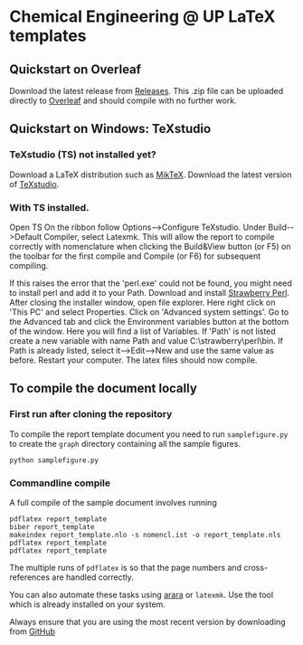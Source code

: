 # Chemical Engineering @ UP LaTeX templates

## Quickstart on Overleaf

Download the latest release from [Releases](https://github.com/ChemEngUP/ce-up-latex-templates/releases). This .zip file can be uploaded directly to [Overleaf](https://overleaf.com) and should compile with no further work.

## Quickstart on Windows: TeXstudio

### TeXstudio (TS) not installed yet?

Download a LaTeX distribution such as [MikTeX](https://miktex.org/download).
Download the latest version of [TeXstudio](https://texstudio.org/).

### With TS installed.

Open TS
On the ribbon follow Options-->Configure TeXstudio.
Under Build-->Default Compiler, select Latexmk. This will allow the report to compile correctly with nomenclature when clicking the Build&View button (or F5) on the toolbar for the first compile and Compile (or F6) for subsequent compiling.

If this raises the error that the 'perl.exe' could not be found, you might need to install perl and add it to your Path.
Download and install [Strawberry Perl](http://strawberryperl.com/).
After closing the installer window, open file explorer. Here right click on 'This PC' and select Properties. Click on 'Advanced system settings'. Go to the Advanced tab and click the Environment variables button at the bottom of the window. 
Here you will find a list of Variables. If 'Path' is not listed create a new variable with name Path and value C:\strawberry\perl\bin. If Path is already listed, select it-->Edit-->New and use the same value as before.
Restart your computer.
The latex files should now compile.

## To compile the document locally

### First run after cloning the repository

To compile the report template document you need to run `samplefigure.py` to 
create the `graph` directory containing all the sample figures.

    python samplefigure.py

### Commandline compile

A full compile of the sample document involves running

    pdflatex report_template
    biber report_template
    makeindex report_template.nlo -s nomencl.ist -o report_template.nls
    pdflatex report_template
    pdflatex report_template
    
The multiple runs of `pdflatex` is so that the page numbers and cross-references are handled correctly.

You can also automate these tasks using [arara](https://github.com/cereda/arara) or `latexmk`. Use the tool which is already installed on your system.

Always ensure that you are using the most recent version by downloading from [GitHub](https://github.com/ChemEngUP/ce-up-latex-templates/)

